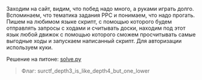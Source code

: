 Заходим на сайт, видим, что побед надо много, а руками играть долго. Вспоминаем, что тематика задания PPC и понимаем, что надо прогать.
Пишем на любимом языке скрипт, с помощью которого будем отправлять запросы с ходами и считывать доски, находим под этот язык любой движок с помощью которого сможем просчитывать самые выгодные ходы и запускаем написанный скрипт. Для авторизации используем куки.

Решение на питоне: [solve.py](writeup/solve.py)

> Флаг: surctf_depth3_is_like_depth4_but_one_lower
